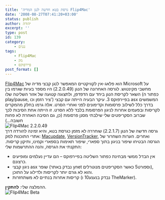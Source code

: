```yaml
---
title: 'גרסת בטא חדשה לנגן המדיה Flip4Mac'
date: '2008-08-27T07:41:20+03:00'
status: publish
author: יהודה
excerpt: ''
type: post
id: 139
category:
    - נגנים
tags:
    - Flip4Mac
    - מק
    - פיירפוקס
post_format: []
---
```

[Flip4Mac](http://www.flip4mac.com/wmv.htm) הוא פלאג-אין לקוויקטיים המאפשר לנגן קבצי מדיה של Microsoft על מחשבי מקינטוש. לגרסה האחרונה של הנגן (2.2.0.49) היו מספר בעיות שגרמו בין השאר לקריסת הנגן ביחד עם הדפדפן, ולתצוגה קטועה של אזור השליטה שלו (כפתור ה play/pause, ציר הזמן וכו') בפיירפוקס 3. עיקר הבעיה הייתה עם קבצי asx המשמשים בדרך כלל לשילוב פרסומות וקדימונים לפני ואחרי הסרט. אלה גרמו בחלק מהמקרים לקריסות ובפעמים אחרות לניגון הפרסומת בלבד ללא הסרט. זו הייתה אחת הסיבות לכך שברוב הסקריפטים שלי שילבתי מסנן פרסומת (כן, גם הסיבה האחרת לא פחות חשובה…)  
![Flip4Mac 2.2.0.49](http://img.skitch.com/20080827-n26f1j3bab3kh9tmt7ha7bukyi.png)  
גרסה חדשה של הנגן (2.2.1.7) שוחררה לא מזמן כגרסת בטא, והיא זמינה להורדה דרך אתרי התוכנות למק: [Macupdate](http://www.macupdate.com/info.php/id/17787/flip4mac-wmv-player), [VersionTracker](http://www.versiontracker.com/dyn/moreinfo/macosx/28842), ואחרים. הערות השחרור של הגרסה הבטיחו שיפור בניגון בתוך ספארי, שיפור תאימות בספארי וקמינו, ותיקון קריסות. התקנתי את הגרסה, והנה ההתרשמות שלי:

- אין הבדל ממשי מבחינת כפתור השליטה בפיירפוקס – הם עדיין נעלמים ומופיעים כרצונם.
- ניגון קבצי asx שופר (נבדק באתר ynet וספורט5 כאשר הסקריפטים מנוטרלים), והוא לא גורם יותר לקריסות ולדילוג על התוכן.
- קריסות אחרות בנתיים לא משתחזרות (נבדק בנענע10 ו TheMarker).

ההמלצה שלי: **להתקין**.  
![Flip4Mac Beta](http://img.skitch.com/20080827-fx2yx855cai8f7hewyhw8p9ntx.png)
